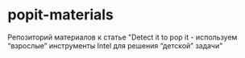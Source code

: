 # popit-materials
Репозиторий материалов к статье "Detect it to pop it - используем “взрослые” инструменты Intel для решения “детской” задачи"

